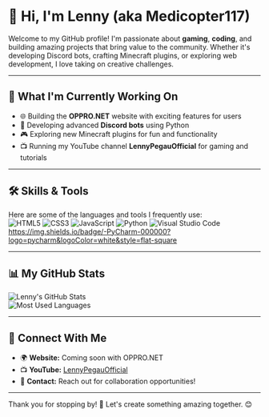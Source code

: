 # 🚁 Hi, I'm Lenny (aka Medicopter117)

Welcome to my GitHub profile! I'm passionate about **gaming**, **coding**, and building amazing projects that bring value to the community. Whether it's developing Discord bots, crafting Minecraft plugins, or exploring web development, I love taking on creative challenges.

---

## 🚀 What I'm Currently Working On
- 🌐 Building the **OPPRO.NET** website with exciting features for users  
- 🤖 Developing advanced **Discord bots** using Python  
- 🎮 Exploring new Minecraft plugins for fun and functionality  
- 📺 Running my YouTube channel **LennyPegauOfficial** for gaming and tutorials  

---

## 🛠️ Skills & Tools
Here are some of the languages and tools I frequently use:  
![HTML5](https://img.shields.io/badge/-HTML5-E34F26?logo=html5&logoColor=white&style=flat-square)
![CSS3](https://img.shields.io/badge/-CSS3-1572B6?logo=css3&logoColor=white&style=flat-square)
![JavaScript](https://img.shields.io/badge/-JavaScript-F7DF1E?logo=javascript&logoColor=black&style=flat-square)
![Python](https://img.shields.io/badge/-Python-3776AB?logo=python&logoColor=white&style=flat-square)
![Visual Studio Code](https://img.shields.io/badge/-VS%20Code-007ACC?logo=visual-studio-code&logoColor=white&style=flat-square)
https://img.shields.io/badge/-PyCharm-000000?logo=pycharm&logoColor=white&style=flat-square

---

## 📊 My GitHub Stats
![Lenny's GitHub Stats](https://github-readme-stats.vercel.app/api?username=Medicopter117&show_icons=true&theme=dark)  
![Most Used Languages](https://github-readme-stats.vercel.app/api/top-langs/?username=Medicopter117&layout=compact&theme=dark)

---

## 🤝 Connect With Me
- 🌍 **Website:** Coming soon with OPPRO.NET  
- 📺 **YouTube:** [LennyPegauOfficial](https://youtube.com/c/LennyPegauOfficial)  
- 📧 **Contact:** Reach out for collaboration opportunities!

---

Thank you for stopping by! 🚁 Let's create something amazing together. 😊
